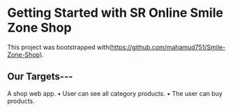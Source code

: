 # Getting Started with SR Online Smile Zone Shop

This project was bootstrapped with(https://github.com/mahamud751/Smile-Zone-Shop).

## Our Targets---

A shop web app. 
• User can see all category products.
• The user can buy products.
